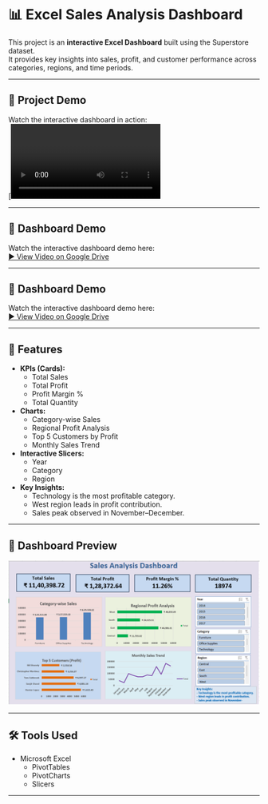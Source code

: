 # 📊 Excel Sales Analysis Dashboard

This project is an **interactive Excel Dashboard** built using the Superstore dataset.  
It provides key insights into sales, profit, and customer performance across categories, regions, and time periods.  

---
## 🎥 Project Demo
Watch the interactive dashboard in action:  
[![Dashboard Demo](Dashboard_Demo.mp4)

---
## 🎥 Dashboard Demo
Watch the interactive dashboard demo here:  
[▶️ View Video on Google Drive](https://drive.google.com/file/d/1zGbbP3LBL6iZ5HMh_fdf2ZwG8_E9DiKn/view?usp=drive_link)

---
## 🎥 Dashboard Demo
Watch the interactive dashboard demo here:  
[▶️ View Video on Google Drive]([https://drive.google.com/file/d/FILE_ID/view?usp=sharing](https://drive.google.com/file/d/1zGbbP3LBL6iZ5HMh_fdf2ZwG8_E9DiKn/view?usp=drive_link))

---

## 🚀 Features
- **KPIs (Cards):**
  - Total Sales
  - Total Profit
  - Profit Margin %
  - Total Quantity
- **Charts:**
  - Category-wise Sales
  - Regional Profit Analysis
  - Top 5 Customers by Profit
  - Monthly Sales Trend
- **Interactive Slicers:**
  - Year
  - Category
  - Region
- **Key Insights:**
  - Technology is the most profitable category.  
  - West region leads in profit contribution.  
  - Sales peak observed in November–December.  

---

## 📸 Dashboard Preview
![Dashboard Preview](Image-Dashboard-Preview.png)

---

## 🛠 Tools Used
- Microsoft Excel  
  - PivotTables  
  - PivotCharts  
  - Slicers  

---

